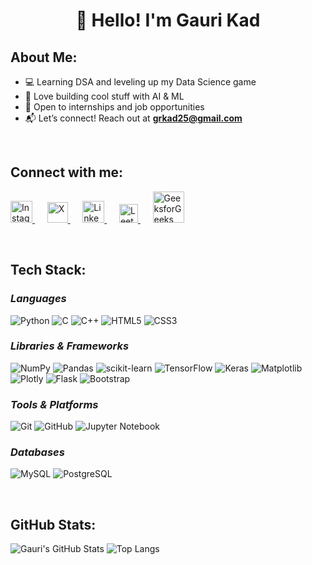 <h1 align="center">👋 Hello! I'm Gauri Kad</h1>

##  About Me:

- 💻 Learning DSA and leveling up my Data Science game
- 🤖 Love building cool stuff with AI & ML
- 🚀 Open to internships and job opportunities
- 📬 Let’s connect! Reach out at **grkad25@gmail.com**


<br>

## Connect with me:

<p align="left">
  <a href="https://www.instagram.com/your_instagram_username/" target="_blank">
    <img src="https://raw.githubusercontent.com/rahuldkjain/github-profile-readme-generator/master/src/images/icons/Social/instagram.svg" alt="Instagram" width="35" />
  </a>&nbsp;&nbsp;&nbsp;&nbsp;

  <a href="https://x.com/KadGauri1002" target="_blank">
    <img src="https://upload.wikimedia.org/wikipedia/commons/b/b7/X_logo.jpg" alt="X" width="33" />
  </a>&nbsp;&nbsp;&nbsp;&nbsp;

  <a href="https://www.linkedin.com/in/gaurikad/" target="_blank">
    <img src="https://raw.githubusercontent.com/rahuldkjain/github-profile-readme-generator/master/src/images/icons/Social/linked-in-alt.svg" alt="LinkedIn" width="35" />
  </a>&nbsp;&nbsp;&nbsp;&nbsp;

  <a href="https://leetcode.com/u/dtgf9foL5e/" target="_blank">
    <img src="https://raw.githubusercontent.com/rahuldkjain/github-profile-readme-generator/master/src/images/icons/Social/leet-code.svg" alt="LeetCode" width="30" />
  </a>&nbsp;&nbsp;&nbsp;&nbsp;

  <a href="https://www.geeksforgeeks.org/user/grkap758/" target="_blank">
    <img src="https://raw.githubusercontent.com/rahuldkjain/github-profile-readme-generator/master/src/images/icons/Social/geeks-for-geeks.svg" alt="GeeksforGeeks" width="50" />
  </a>
</p>

<br>

## Tech Stack:

### *Languages*
![Python](https://img.shields.io/badge/Python-3776AB?style=for-the-badge&logo=python&logoColor=white)
![C](https://img.shields.io/badge/C-00599C?style=for-the-badge&logo=c&logoColor=white)
![C++](https://img.shields.io/badge/C++-00599C?style=for-the-badge&logo=cplusplus&logoColor=white)
![HTML5](https://img.shields.io/badge/HTML5-E34F26?style=for-the-badge&logo=html5&logoColor=white)
![CSS3](https://img.shields.io/badge/CSS3-1572B6?style=for-the-badge&logo=css3&logoColor=white)

### *Libraries & Frameworks*
![NumPy](https://img.shields.io/badge/NumPy-013243?style=for-the-badge&logo=numpy&logoColor=white)
![Pandas](https://img.shields.io/badge/Pandas-150458?style=for-the-badge&logo=pandas&logoColor=white)
![scikit-learn](https://img.shields.io/badge/Scikit--Learn-F7931E?style=for-the-badge&logo=scikit-learn&logoColor=white)
![TensorFlow](https://img.shields.io/badge/TensorFlow-FF6F00?style=for-the-badge&logo=tensorflow&logoColor=white)
![Keras](https://img.shields.io/badge/Keras-D00000?style=for-the-badge&logo=keras&logoColor=white)
![Matplotlib](https://img.shields.io/badge/Matplotlib-11557C?style=for-the-badge&logo=matplotlib&logoColor=white)
![Plotly](https://img.shields.io/badge/Plotly-3F4F75?style=for-the-badge&logo=plotly&logoColor=white)
![Flask](https://img.shields.io/badge/Flask-000000?style=for-the-badge&logo=flask&logoColor=white)
![Bootstrap](https://img.shields.io/badge/Bootstrap-7952B3?style=for-the-badge&logo=bootstrap&logoColor=white)

### *Tools & Platforms*
![Git](https://img.shields.io/badge/Git-F05032?style=for-the-badge&logo=git&logoColor=white)
![GitHub](https://img.shields.io/badge/GitHub-181717?style=for-the-badge&logo=github&logoColor=white)
![Jupyter Notebook](https://img.shields.io/badge/Jupyter-FF6F00?style=for-the-badge&logo=jupyter&logoColor=white)

### *Databases*
![MySQL](https://img.shields.io/badge/MySQL-4479A1?style=for-the-badge&logo=mysql&logoColor=white)
![PostgreSQL](https://img.shields.io/badge/PostgreSQL-336791?style=for-the-badge&logo=postgresql&logoColor=white)

<br>

## GitHub Stats:

![Gauri's GitHub Stats](https://github-readme-stats.vercel.app/api?username=gaurikad11&show_icons=true&theme=radical)
![Top Langs](https://github-readme-stats.vercel.app/api/top-langs/?username=gaurikad11&layout=compact&theme=radical)







